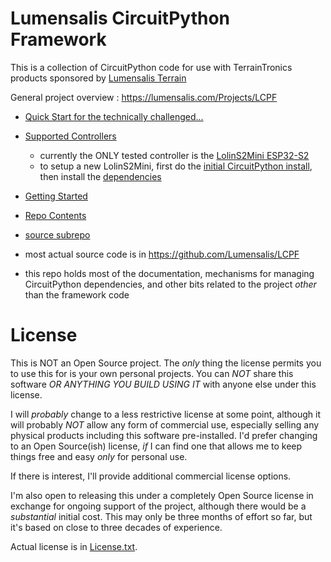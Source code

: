 # Lumensalis CircuitPython Framework

This is a collection of CircuitPython code for use with TerrainTronics products sponsored by [Lumensalis Terrain](https://lumensalis.com)
 
 General project overview : https://lumensalis.com/Projects/LCPF

 - [Quick Start for the technically challenged...](docs/GettingStarted/QuickStart.mdx)
 
 - [Supported Controllers](docs/Controllers/SupportedControllers.mdx)
   - currently the ONLY tested controller is the [LolinS2Mini ESP32-S2](docs/Controllers/LolinS2Mini.mdx)
   - to setup a new LolinS2Mini, first do the [initial CircuitPython install](docs/Controllers/LolinS2Mini.mdx#initial-setup), then install the [dependencies](docs/CIRCUITPY_Dependncies.mdx)

 - [Getting Started](docs/GettingStarted/GettingStarted.mdx)
 - [Repo Contents](docs/RepoContents.mdx)

 - [source subrepo](https://github.com/Lumensalis/LCPF) 
  - most actual source code is in https://github.com/Lumensalis/LCPF
  - this repo holds most of the documentation, mechanisms for
    managing CircuitPython dependencies, and other bits related
    to the project _other_ than the framework code

# License
 
This is NOT an Open Source project.  The _only_ thing the license permits you
to use this for is your own personal projects.  You can _NOT_ share this
software _OR ANYTHING YOU BUILD USING IT_ with anyone else under
this license.

I will _probably_ change to a less restrictive license at some point, although 
it will probably _NOT_ allow any form of commercial use, especially selling 
any physical products including this software pre-installed.  I'd
prefer changing to an Open Source(ish) license, _if_ I can find one that
allows me to keep things free and easy _only_ for personal use.

If there is interest, I'll provide additional commercial license options.  

I'm also open to releasing this under a completely Open Source license in 
exchange for ongoing support of the project, although there would be a
 _substantial_ initial cost.  This may only be three months of effort so 
 far, but it's based on close to three decades of experience.

Actual license is in [License.txt](LICENSE.txt).
